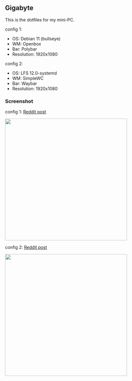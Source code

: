 
## Gigabyte

This is the dotfiles for my mini-PC.

config 1:

 - OS: Debian 11 (bullseye)
 - WM: Openbox
 - Bar: Polybar
 - Resolution: 1920x1080

config 2:

 - OS: LFS 12.0-systemd
 - WM: SimpleWC
 - Bar: Waybar
 - Resolution: 1920x1080

### Screenshot

config 1:
[Reddit post](https://www.reddit.com/r/unixporn/comments/10r9exl/openbox_finally_a_set_up_that_ive_been_very_happy/)

<img src='https://i.redd.it/ruy0f3z9snfa1.png' width='400' />

config 2:
[Reddit post](https://www.reddit.com/r/unixporn/comments/18pauj9/swc_making_the_transition_from_x11_to_wayland/)

<img src='https://i.redd.it/mqvdzk97038c1.jpeg' width='400' />


